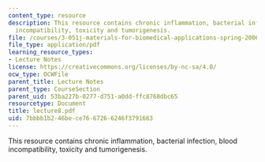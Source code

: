 ```yaml
---
content_type: resource
description: This resource contains chronic inflammation, bacterial infection, blood
  incompatibility, toxicity and tumorigenesis.
file: /courses/3-051j-materials-for-biomedical-applications-spring-2006/7bbbb1b246bece7667266246f3791663_lecture8.pdf
file_type: application/pdf
learning_resource_types:
- Lecture Notes
license: https://creativecommons.org/licenses/by-nc-sa/4.0/
ocw_type: OCWFile
parent_title: Lecture Notes
parent_type: CourseSection
parent_uid: 53ba227b-0277-d751-a0dd-ffc8768dbc65
resourcetype: Document
title: lecture8.pdf
uid: 7bbbb1b2-46be-ce76-6726-6246f3791663
---
```

This resource contains chronic inflammation, bacterial infection, blood incompatibility, toxicity and tumorigenesis.